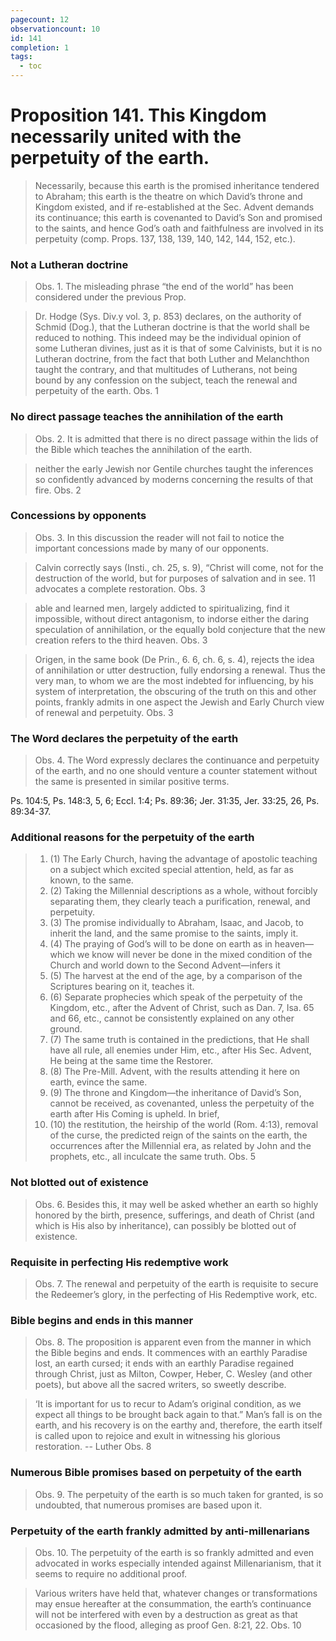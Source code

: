 ```yaml
---
pagecount: 12
observationcount: 10
id: 141
completion: 1
tags:
  - toc
---
```

# Proposition 141. This Kingdom necessarily united with the perpetuity of the earth.

>Necessarily, because this earth is the promised inheritance tendered to Abraham; this earth is the theatre on which David’s throne and Kingdom existed, and if re-established at the Sec. Advent demands its continuance; this earth is covenanted to David’s Son and promised to the saints, and hence God’s oath and faithfulness are involved in its perpetuity (comp. Props. 137, 138, 139, 140, 142, 144, 152, etc.).
### Not a Lutheran doctrine
>Obs. 1. The misleading phrase “the end of the world” has been considered under the previous Prop.

>Dr. Hodge (Sys. Div.y vol. 3, p. 853) declares, on the authority of Schmid (Dog.), that the Lutheran doctrine is that the world shall be reduced to nothing. This indeed may be the individual opinion of some Lutheran divines, just as it is that of some Calvinists, but it is no Lutheran doctrine, from the fact that both Luther and Melanchthon taught the contrary, and that multitudes of Lutherans, not being bound by any confession on the subject, teach the renewal and perpetuity of the earth.
>Obs. 1
### No direct passage teaches the annihilation of the earth
>Obs. 2. It is admitted that there is no direct passage within the lids of the Bible which teaches the annihilation of the earth.

>neither the early Jewish nor Gentile churches taught the inferences so confidently advanced by moderns concerning the results of that fire.
>Obs. 2
### Concessions by opponents
>Obs. 3. In this discussion the reader will not fail to notice the important concessions made by many of our opponents.

>Calvin correctly says (Insti., ch. 25, s. 9), “Christ will come, not for the destruction of the world, but for purposes of salvation and in see. 11 advocates a complete restoration.
>Obs. 3

>able and learned men, largely addicted to spiritualizing, find it impossible, without direct antagonism, to indorse either the daring speculation of annihilation, or the equally bold conjecture that the new creation refers to the third heaven.
>Obs. 3

>Origen, in the same book (De Prin., 6. 6, ch. 6, s. 4), rejects the idea of annihilation or utter destruction, fully endorsing a renewal. Thus the very man, to whom we are the most indebted for influencing, by his system of interpretation, the obscuring of the truth on this and other points, frankly admits in one aspect the Jewish and Early Church view of renewal and perpetuity.
>Obs. 3
### The Word declares the perpetuity of the earth
>Obs. 4. The Word expressly declares the continuance and perpetuity of the earth, and no one should venture a counter statement without the same is presented in similar positive terms.

Ps. 104:5,
Ps. 148:3, 5, 6; Eccl. 1:4; Ps. 89:36; Jer. 31:35,
Jer. 33:25, 26,
Ps. 89:34-37.
### Additional reasons for the perpetuity of the earth
>1. (1) The Early Church, having the advantage of apostolic teaching on a subject which excited special attention, held, as far as known, to the same. 
>2. (2) Taking the Millennial descriptions as a whole, without forcibly separating them, they clearly teach a purification, renewal, and perpetuity. 
>3. (3) The promise individually to Abraham, Isaac, and Jacob, to inherit the land, and the same promise to the saints, imply it. 
>4. (4) The praying of God’s will to be done on earth as in heaven— which we know will never be done in the mixed condition of the Church and world down to the Second Advent—infers it 
>5. (5) The harvest at the end of the age, by a comparison of the Scriptures bearing on it, teaches it. 
>6. (6) Separate prophecies which speak of the perpetuity of the Kingdom, etc., after the Advent of Christ, such as Dan. 7, Isa. 65 and 66, etc., cannot be consistently explained on any other ground. 
>7. (7) The same truth is contained in the predictions, that He shall have all rule, all enemies under Him, etc., after His Sec. Advent, He being at the same time the Restorer. 
>8. (8) The Pre-Mill. Advent, with the results attending it here on earth, evince the same. 
>9. (9) The throne and Kingdom—the inheritance of David’s Son, cannot be received, as covenanted, unless the perpetuity of the earth after His Coming is upheld. In brief, 
>10. (10) the restitution, the heirship of the world (Rom. 4:13), removal of the curse, the predicted reign of the saints on the earth, the occurrences after the Millennial era, as related by John and the prophets, etc., all inculcate the same truth.
>Obs. 5
### Not blotted out of existence
>Obs. 6. Besides this, it may well be asked whether an earth so highly honored by the birth, presence, sufferings, and death of Christ (and which is His also by inheritance), can possibly be blotted out of existence.
### Requisite in perfecting His redemptive work
>Obs. 7. The renewal and perpetuity of the earth is requisite to secure the Redeemer’s glory, in the perfecting of His Redemptive work, etc.

### Bible begins and ends in this manner
>Obs. 8. The proposition is apparent even from the manner in which the Bible begins and ends. It commences with an earthly Paradise lost, an earth cursed; it ends with an earthly Paradise regained through Christ, just as Milton, Cowper, Heber, C. Wesley (and other poets), but above all the sacred writers, so sweetly describe.

>‘It is important for us to recur to Adam’s original condition, as we expect all things to be brought back again to that.” Man’s fall is on the earth, and his recovery is on the earthy and, therefore, the earth itself is called upon to rejoice and exult in witnessing his glorious restoration.
>-- Luther
>Obs. 8
### Numerous Bible promises based on perpetuity of the earth
>Obs. 9. The perpetuity of the earth is so much taken for granted, is so undoubted, that numerous promises are based upon it.
### Perpetuity of the earth frankly admitted by anti-millenarians
>Obs. 10. The perpetuity of the earth is so frankly admitted and even advocated in works especially intended against Millenarianism, that it seems to require no additional proof.

>Various writers have held that, whatever changes or transformations may ensue hereafter at the consummation, the earth’s continuance will not be interfered with even by a destruction as great as that occasioned by the flood, alleging as proof Gen. 8:21, 22.
>Obs. 10





